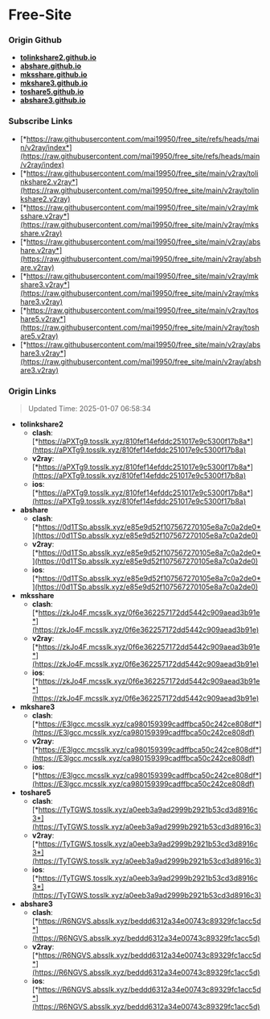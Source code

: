# Free-Site

### Origin Github

- [**tolinkshare2.github.io**](https://github.com/tolinkshare2/tolinkshare2.github.io)
- [**abshare.github.io**](https://github.com/abshare/abshare.github.io)
- [**mksshare.github.io**](https://github.com/mksshare/mksshare.github.io)
- [**mkshare3.github.io**](https://github.com/mkshare3/mkshare3.github.io)
- [**toshare5.github.io**](https://github.com/toshare5/toshare5.github.io)
- [**abshare3.github.io**](https://github.com/abshare3/abshare3.github.io)

### Subscribe Links

- [*https://raw.githubusercontent.com/mai19950/free_site/refs/heads/main/v2ray/index*](https://raw.githubusercontent.com/mai19950/free_site/refs/heads/main/v2ray/index)
- [*https://raw.githubusercontent.com/mai19950/free_site/main/v2ray/tolinkshare2.v2ray*](https://raw.githubusercontent.com/mai19950/free_site/main/v2ray/tolinkshare2.v2ray)
- [*https://raw.githubusercontent.com/mai19950/free_site/main/v2ray/mksshare.v2ray*](https://raw.githubusercontent.com/mai19950/free_site/main/v2ray/mksshare.v2ray)
- [*https://raw.githubusercontent.com/mai19950/free_site/main/v2ray/abshare.v2ray*](https://raw.githubusercontent.com/mai19950/free_site/main/v2ray/abshare.v2ray)
- [*https://raw.githubusercontent.com/mai19950/free_site/main/v2ray/mkshare3.v2ray*](https://raw.githubusercontent.com/mai19950/free_site/main/v2ray/mkshare3.v2ray)
- [*https://raw.githubusercontent.com/mai19950/free_site/main/v2ray/toshare5.v2ray*](https://raw.githubusercontent.com/mai19950/free_site/main/v2ray/toshare5.v2ray)
- [*https://raw.githubusercontent.com/mai19950/free_site/main/v2ray/abshare3.v2ray*](https://raw.githubusercontent.com/mai19950/free_site/main/v2ray/abshare3.v2ray)

### Origin Links

> Updated Time: 2025-01-07 06:58:34

- **tolinkshare2**
  - **clash**: [*https://aPXTg9.tosslk.xyz/810fef14efddc251017e9c5300f17b8a*](https://aPXTg9.tosslk.xyz/810fef14efddc251017e9c5300f17b8a)
  - **v2ray**: [*https://aPXTg9.tosslk.xyz/810fef14efddc251017e9c5300f17b8a*](https://aPXTg9.tosslk.xyz/810fef14efddc251017e9c5300f17b8a)
  - **ios**: [*https://aPXTg9.tosslk.xyz/810fef14efddc251017e9c5300f17b8a*](https://aPXTg9.tosslk.xyz/810fef14efddc251017e9c5300f17b8a)
- **abshare**
  - **clash**: [*https://0d1TSp.absslk.xyz/e85e9d52f107567270105e8a7c0a2de0*](https://0d1TSp.absslk.xyz/e85e9d52f107567270105e8a7c0a2de0)
  - **v2ray**: [*https://0d1TSp.absslk.xyz/e85e9d52f107567270105e8a7c0a2de0*](https://0d1TSp.absslk.xyz/e85e9d52f107567270105e8a7c0a2de0)
  - **ios**: [*https://0d1TSp.absslk.xyz/e85e9d52f107567270105e8a7c0a2de0*](https://0d1TSp.absslk.xyz/e85e9d52f107567270105e8a7c0a2de0)
- **mksshare**
  - **clash**: [*https://zkJo4F.mcsslk.xyz/0f6e362257172dd5442c909aead3b91e*](https://zkJo4F.mcsslk.xyz/0f6e362257172dd5442c909aead3b91e)
  - **v2ray**: [*https://zkJo4F.mcsslk.xyz/0f6e362257172dd5442c909aead3b91e*](https://zkJo4F.mcsslk.xyz/0f6e362257172dd5442c909aead3b91e)
  - **ios**: [*https://zkJo4F.mcsslk.xyz/0f6e362257172dd5442c909aead3b91e*](https://zkJo4F.mcsslk.xyz/0f6e362257172dd5442c909aead3b91e)
- **mkshare3**
  - **clash**: [*https://E3lgcc.mcsslk.xyz/ca980159399cadffbca50c242ce808df*](https://E3lgcc.mcsslk.xyz/ca980159399cadffbca50c242ce808df)
  - **v2ray**: [*https://E3lgcc.mcsslk.xyz/ca980159399cadffbca50c242ce808df*](https://E3lgcc.mcsslk.xyz/ca980159399cadffbca50c242ce808df)
  - **ios**: [*https://E3lgcc.mcsslk.xyz/ca980159399cadffbca50c242ce808df*](https://E3lgcc.mcsslk.xyz/ca980159399cadffbca50c242ce808df)
- **toshare5**
  - **clash**: [*https://TyTGWS.tosslk.xyz/a0eeb3a9ad2999b2921b53cd3d8916c3*](https://TyTGWS.tosslk.xyz/a0eeb3a9ad2999b2921b53cd3d8916c3)
  - **v2ray**: [*https://TyTGWS.tosslk.xyz/a0eeb3a9ad2999b2921b53cd3d8916c3*](https://TyTGWS.tosslk.xyz/a0eeb3a9ad2999b2921b53cd3d8916c3)
  - **ios**: [*https://TyTGWS.tosslk.xyz/a0eeb3a9ad2999b2921b53cd3d8916c3*](https://TyTGWS.tosslk.xyz/a0eeb3a9ad2999b2921b53cd3d8916c3)
- **abshare3**
  - **clash**: [*https://R6NGVS.absslk.xyz/beddd6312a34e00743c89329fc1acc5d*](https://R6NGVS.absslk.xyz/beddd6312a34e00743c89329fc1acc5d)
  - **v2ray**: [*https://R6NGVS.absslk.xyz/beddd6312a34e00743c89329fc1acc5d*](https://R6NGVS.absslk.xyz/beddd6312a34e00743c89329fc1acc5d)
  - **ios**: [*https://R6NGVS.absslk.xyz/beddd6312a34e00743c89329fc1acc5d*](https://R6NGVS.absslk.xyz/beddd6312a34e00743c89329fc1acc5d)
